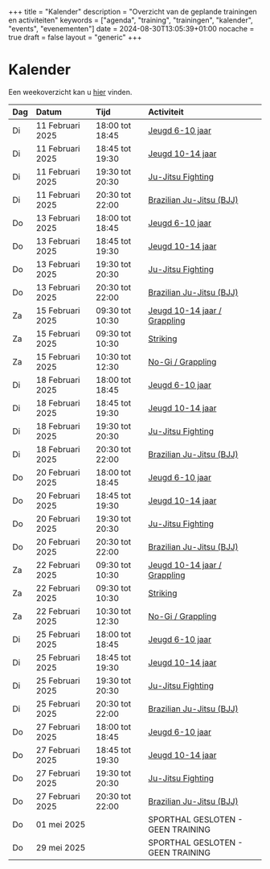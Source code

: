 +++
title = "Kalender"
description = "Overzicht van de geplande trainingen en activiteiten"
keywords = ["agenda", "training", "trainingen", "kalender", "events", "evenementen"]
date = 2024-08-30T13:05:39+01:00
nocache = true
draft = false
layout = "generic"
+++

# Kalender

Een weekoverzicht kan u [hier](/trainingen) vinden.

| Dag | Datum            | Tijd            | Activiteit                                          |
|:----|:-----------------|:----------------|:----------------------------------------------------|
| Di  | 11 Februari 2025 | 18:00 tot 18:45 | [Jeugd 6-10 jaar](/jeugd)                      |
| Di  | 11 Februari 2025 | 18:45 tot 19:30 | [Jeugd 10-14 jaar](/jeugd)                     |
| Di  | 11 Februari 2025 | 19:30 tot 20:30 | [Ju-Jitsu Fighting](/fighting)                 |
| Di  | 11 Februari 2025 | 20:30 tot 22:00 | [Brazilian Ju-Jitsu (BJJ)](/bjj)               |
| Do  | 13 Februari 2025 | 18:00 tot 18:45 | [Jeugd 6-10 jaar](/jeugd)                      |
| Do  | 13 Februari 2025 | 18:45 tot 19:30 | [Jeugd 10-14 jaar](/jeugd)                     |
| Do  | 13 Februari 2025 | 19:30 tot 20:30 | [Ju-Jitsu Fighting](/fighting)                 |
| Do  | 13 Februari 2025 | 20:30 tot 22:00 | [Brazilian Ju-Jitsu (BJJ)](/bjj)               |
| Za  | 15 Februari 2025 | 09:30 tot 10:30 | [Jeugd 10-14 jaar / Grappling](/jeugd)         |
| Za  | 15 Februari 2025 | 09:30 tot 10:30 | [Striking](/striking)                          |
| Za  | 15 Februari 2025 | 10:30 tot 12:30 | [No-Gi / Grappling](/grappling)                |
| Di  | 18 Februari 2025 | 18:00 tot 18:45 | [Jeugd 6-10 jaar](/jeugd)                      |
| Di  | 18 Februari 2025 | 18:45 tot 19:30 | [Jeugd 10-14 jaar](/jeugd)                     |
| Di  | 18 Februari 2025 | 19:30 tot 20:30 | [Ju-Jitsu Fighting](/fighting)                 |
| Di  | 18 Februari 2025 | 20:30 tot 22:00 | [Brazilian Ju-Jitsu (BJJ)](/bjj)               |
| Do  | 20 Februari 2025 | 18:00 tot 18:45 | [Jeugd 6-10 jaar](/jeugd)                      |
| Do  | 20 Februari 2025 | 18:45 tot 19:30 | [Jeugd 10-14 jaar](/jeugd)                     |
| Do  | 20 Februari 2025 | 19:30 tot 20:30 | [Ju-Jitsu Fighting](/fighting)                 |
| Do  | 20 Februari 2025 | 20:30 tot 22:00 | [Brazilian Ju-Jitsu (BJJ)](/bjj)               |
| Za  | 22 Februari 2025 | 09:30 tot 10:30 | [Jeugd 10-14 jaar / Grappling](/jeugd)         |
| Za  | 22 Februari 2025 | 09:30 tot 10:30 | [Striking](/striking)                          |
| Za  | 22 Februari 2025 | 10:30 tot 12:30 | [No-Gi / Grappling](/grappling)                |
| Di  | 25 Februari 2025 | 18:00 tot 18:45 | [Jeugd 6-10 jaar](/jeugd)                      |
| Di  | 25 Februari 2025 | 18:45 tot 19:30 | [Jeugd 10-14 jaar](/jeugd)                     |
| Di  | 25 Februari 2025 | 19:30 tot 20:30 | [Ju-Jitsu Fighting](/fighting)                 |
| Di  | 25 Februari 2025 | 20:30 tot 22:00 | [Brazilian Ju-Jitsu (BJJ)](/bjj)               |
| Do  | 27 Februari 2025 | 18:00 tot 18:45 | [Jeugd 6-10 jaar](/jeugd)                      |
| Do  | 27 Februari 2025 | 18:45 tot 19:30 | [Jeugd 10-14 jaar](/jeugd)                     |
| Do  | 27 Februari 2025 | 19:30 tot 20:30 | [Ju-Jitsu Fighting](/fighting)                 |
| Do  | 27 Februari 2025 | 20:30 tot 22:00 | [Brazilian Ju-Jitsu (BJJ)](/bjj)               |
| Do  | 01 mei 2025      |                 | SPORTHAL GESLOTEN - GEEN TRAINING                   |
| Do  | 29 mei 2025      |                 | SPORTHAL GESLOTEN - GEEN TRAINING                   |
